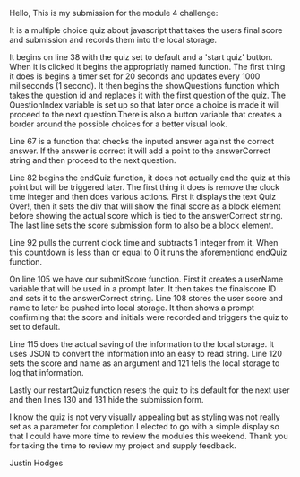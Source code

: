 Hello, This is my submission for the module 4 challenge:

It is a multiple choice quiz about javascript that takes the users final score and submission and records them into the local storage.

It begins on line 38 with the quiz set to default and a 'start quiz' button. When it is clicked it begins the appropriatly named function. The first thing it does is begins a timer set for 20 seconds and updates every 1000 miliseconds (1 second). It then begins the showQuestions function which takes the question id and replaces it with the first question of the quiz. The QuestionIndex variable is set up so that later once a choice is made it will proceed to the next question.There is also a button variable that creates a border around the possible choices for a better visual look.

Line 67 is a function that checks the inputed answer against the correct answer. If the answer is correct it will add a point to the answerCorrect string and then proceed to the next question.

Line 82 begins the endQuiz function, it does not actually end the quiz at this point but will be triggered later. The first thing it does is remove the clock time integer and then does various actions. First it displays the text Quiz Over!, then it sets the div that will show the final score as a block element before showing the actual score which is tied to the answerCorrect string. The last line sets the score submission form to also be a block element.

Line 92 pulls the current clock time and subtracts 1 integer from it. When this countdown is less than or equal to 0 it runs the aforementiond endQuiz function.

On line 105 we have our submitScore function. First it creates a userName variable that will be used in a prompt later. It then takes the finalscore ID and sets it to the answerCorrect string. Line 108 stores the user score  and name to later be pushed into local storage. It then shows a prompt confirming that the score and initials were recorded and triggers the quiz to set to default.

Line 115 does the actual saving of the information to the local storage. It uses JSON to convert the information into an easy to read string. Line 120 sets the score and name as an argument and 121 tells the local storage to log that information.

Lastly our restartQuiz function resets the quiz to its default for the next user and then lines 130 and 131 hide the submission form.

I know the quiz is not very visually appealing but as styling was not really set as a parameter for completion I elected to go with a simple display so that I could have more time to review the modules this weekend. Thank you for taking the time to review my project and supply feedback.

Justin Hodges

